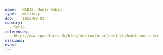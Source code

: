 ```yaml
---
name:	HABIB, Munir Habib
type:	military
dob:	1953-09-03
country:
  - Syria
references:
  - http://www.spacefacts.de/bios/international/english/habib_munir.htm
missions:
evas:
---
```

